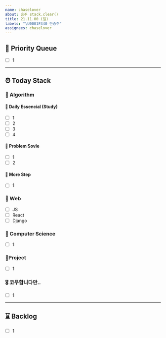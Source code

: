 ```yaml
---
name: chaselover
about: 승주 stack.clear()
title: 21.11.00 (일)
labels: "\U0001F340 한승주"
assignees: chaselover
---
```


## 🧨 Priority Queue

- [ ] 1

---

## ⏰ Today Stack

### 🥞 Algorithm

#### 📕 Daily Essencial (Study)

- [ ] 1
- [ ] 2
- [ ] 3
- [ ] 4

#### 📗 Problem Sovle

- [ ] 1
- [ ] 2

#### 📘 More Step

- [ ] 1

### 🍦 Web

- [ ] JS
- [ ] React
- [ ] Django

### 🍜 Computer Science

- [ ] 1

### 🥘Project

- [ ] 1

### 🎖 코무합니다만..

- [ ] 1

---

## ⌛ Backlog

- [ ] 1
